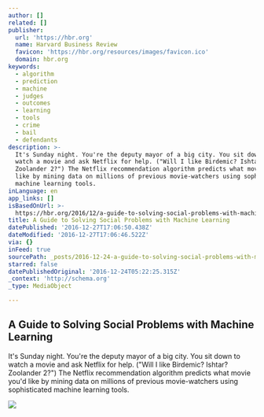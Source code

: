 ```yaml
---
author: []
related: []
publisher:
  url: 'https://hbr.org'
  name: Harvard Business Review
  favicon: 'https://hbr.org/resources/images/favicon.ico'
  domain: hbr.org
keywords:
  - algorithm
  - prediction
  - machine
  - judges
  - outcomes
  - learning
  - tools
  - crime
  - bail
  - defendants
description: >-
  It's Sunday night. You're the deputy mayor of a big city. You sit down to
  watch a movie and ask Netflix for help. ("Will I like Birdemic? Ishtar?
  Zoolander 2?") The Netflix recommendation algorithm predicts what movie you'd
  like by mining data on millions of previous movie-watchers using sophisticated
  machine learning tools.
inLanguage: en
app_links: []
isBasedOnUrl: >-
  https://hbr.org/2016/12/a-guide-to-solving-social-problems-with-machine-learning
title: A Guide to Solving Social Problems with Machine Learning
datePublished: '2016-12-27T17:06:50.438Z'
dateModified: '2016-12-27T17:06:46.522Z'
via: {}
inFeed: true
sourcePath: _posts/2016-12-24-a-guide-to-solving-social-problems-with-machine-learning.md
starred: false
datePublishedOriginal: '2016-12-24T05:22:25.315Z'
_context: 'http://schema.org'
_type: MediaObject

---
```

<article style=""><h1>A Guide to Solving Social Problems with Machine Learning</h1><p>It's Sunday night. You're the deputy mayor of a big city. You sit down to watch a movie and ask Netflix for help. ("Will I like Birdemic? Ishtar? Zoolander 2?") The Netflix recommendation algorithm predicts what movie you'd like by mining data on millions of previous movie-watchers using sophisticated machine learning tools.</p><img src="https://hbr.org/resources/images/article_assets/2016/12/dec16-08-61949289.jpg" /></article>